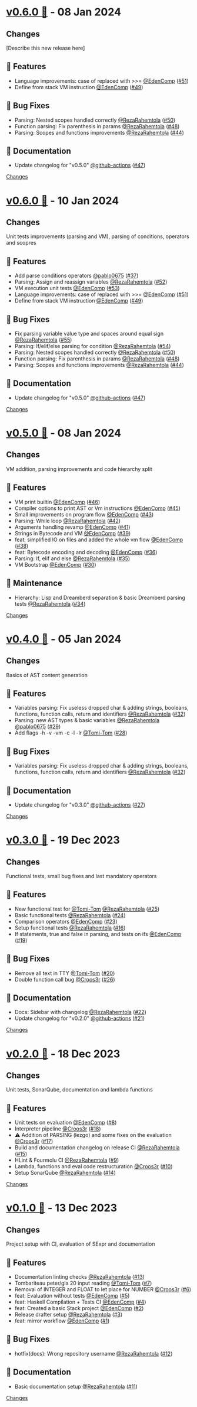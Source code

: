 <a name="v0.6.0"></a>
# [v0.6.0 🌈](https://github.com/EdenComp/GLaDOS/releases/tag/v0.6.0) - 08 Jan 2024

## Changes

[Describe this new release here]

## 🚀 Features

- Language improvements: case of replaced with >>= [@EdenComp](https://github.com/EdenComp) ([#51](https://github.com/EdenComp/GLaDOS/issues/51))
- Define from stack VM instruction [@EdenComp](https://github.com/EdenComp) ([#49](https://github.com/EdenComp/GLaDOS/issues/49))

## 🐛 Bug Fixes

- Parsing: Nested scopes handled correctly [@RezaRahemtola](https://github.com/RezaRahemtola) ([#50](https://github.com/EdenComp/GLaDOS/issues/50))
- Function parsing: Fix parenthesis in params [@RezaRahemtola](https://github.com/RezaRahemtola) ([#48](https://github.com/EdenComp/GLaDOS/issues/48))
- Parsing: Scopes and functions improvements [@RezaRahemtola](https://github.com/RezaRahemtola) ([#44](https://github.com/EdenComp/GLaDOS/issues/44))

## 📄 Documentation

- Update changelog for "v0.5.0" [@github-actions](https://github.com/github-actions) ([#47](https://github.com/EdenComp/GLaDOS/issues/47))


[Changes][v0.6.0]


<a name="v0.6.0"></a>
# [v0.6.0 🌈](https://github.com/EdenComp/GLaDOS/releases/tag/v0.6.0) - 10 Jan 2024

## Changes

Unit tests improvements (parsing and VM), parsing of conditions, operators and scopres

## 🚀 Features

- Add parse conditions operators [@pablo0675](https://github.com/pablo0675) ([#37](https://github.com/EdenComp/GLaDOS/issues/37))
- Parsing: Assign and reassign variables [@RezaRahemtola](https://github.com/RezaRahemtola) ([#52](https://github.com/EdenComp/GLaDOS/issues/52))
- VM execution unit tests [@EdenComp](https://github.com/EdenComp) ([#53](https://github.com/EdenComp/GLaDOS/issues/53))
- Language improvements: case of replaced with >>= [@EdenComp](https://github.com/EdenComp) ([#51](https://github.com/EdenComp/GLaDOS/issues/51))
- Define from stack VM instruction [@EdenComp](https://github.com/EdenComp) ([#49](https://github.com/EdenComp/GLaDOS/issues/49))

## 🐛 Bug Fixes

- Fix parsing variable value type and spaces around equal sign [@RezaRahemtola](https://github.com/RezaRahemtola) ([#55](https://github.com/EdenComp/GLaDOS/issues/55))
- Parsing: If/elif/else parsing for condition [@RezaRahemtola](https://github.com/RezaRahemtola) ([#54](https://github.com/EdenComp/GLaDOS/issues/54))
- Parsing: Nested scopes handled correctly [@RezaRahemtola](https://github.com/RezaRahemtola) ([#50](https://github.com/EdenComp/GLaDOS/issues/50))
- Function parsing: Fix parenthesis in params [@RezaRahemtola](https://github.com/RezaRahemtola) ([#48](https://github.com/EdenComp/GLaDOS/issues/48))
- Parsing: Scopes and functions improvements [@RezaRahemtola](https://github.com/RezaRahemtola) ([#44](https://github.com/EdenComp/GLaDOS/issues/44))

## 📄 Documentation

- Update changelog for "v0.5.0" [@github-actions](https://github.com/github-actions) ([#47](https://github.com/EdenComp/GLaDOS/issues/47))


[Changes][v0.6.0]


<a name="v0.5.0"></a>
# [v0.5.0 🌈](https://github.com/EdenComp/GLaDOS/releases/tag/v0.5.0) - 08 Jan 2024

## Changes

VM addition, parsing improvements and code hierarchy split

## 🚀 Features

- VM print builtin [@EdenComp](https://github.com/EdenComp) ([#46](https://github.com/EdenComp/GLaDOS/issues/46))
- Compiler options to print AST or Vm instructions [@EdenComp](https://github.com/EdenComp) ([#45](https://github.com/EdenComp/GLaDOS/issues/45))
- Small improvements on program flow [@EdenComp](https://github.com/EdenComp) ([#43](https://github.com/EdenComp/GLaDOS/issues/43))
- Parsing: While loop [@RezaRahemtola](https://github.com/RezaRahemtola) ([#42](https://github.com/EdenComp/GLaDOS/issues/42))
- Arguments handling revamp [@EdenComp](https://github.com/EdenComp) ([#41](https://github.com/EdenComp/GLaDOS/issues/41))
- Strings in Bytecode and VM [@EdenComp](https://github.com/EdenComp) ([#39](https://github.com/EdenComp/GLaDOS/issues/39))
- feat: simplified IO on files and added the whole vm flow [@EdenComp](https://github.com/EdenComp) ([#38](https://github.com/EdenComp/GLaDOS/issues/38))
- feat: Bytecode encoding and decoding [@EdenComp](https://github.com/EdenComp) ([#36](https://github.com/EdenComp/GLaDOS/issues/36))
- Parsing: If, elif and else [@RezaRahemtola](https://github.com/RezaRahemtola) ([#35](https://github.com/EdenComp/GLaDOS/issues/35))
- VM Bootstrap [@EdenComp](https://github.com/EdenComp) ([#30](https://github.com/EdenComp/GLaDOS/issues/30))

## 🧰 Maintenance

- Hierarchy: Lisp and Dreamberd separation \& basic Dreamberd parsing tests [@RezaRahemtola](https://github.com/RezaRahemtola) ([#34](https://github.com/EdenComp/GLaDOS/issues/34))


[Changes][v0.5.0]


<a name="v0.4.0"></a>
# [v0.4.0 🌈](https://github.com/EdenComp/GLaDOS/releases/tag/v0.4.0) - 05 Jan 2024

## Changes

Basics of AST content generation

## 🚀 Features

- Variables parsing: Fix useless dropped char \& adding strings, booleans, functions, function calls, return and identifiers [@RezaRahemtola](https://github.com/RezaRahemtola) ([#32](https://github.com/EdenComp/GLaDOS/issues/32))
- Parsing: new AST types \& basic variables [@RezaRahemtola](https://github.com/RezaRahemtola) [@pablo0675](https://github.com/pablo0675)  ([#29](https://github.com/EdenComp/GLaDOS/issues/29))
- Add flags -h -v -vm -c -l -lr [@Tomi-Tom](https://github.com/Tomi-Tom) ([#28](https://github.com/EdenComp/GLaDOS/issues/28))

## 🐛 Bug Fixes

- Variables parsing: Fix useless dropped char \& adding strings, booleans, functions, function calls, return and identifiers [@RezaRahemtola](https://github.com/RezaRahemtola) ([#32](https://github.com/EdenComp/GLaDOS/issues/32))

## 📄 Documentation

- Update changelog for "v0.3.0" [@github-actions](https://github.com/github-actions) ([#27](https://github.com/EdenComp/GLaDOS/issues/27))


[Changes][v0.4.0]


<a name="v0.3.0"></a>
# [v0.3.0 🌈](https://github.com/EdenComp/GLaDOS/releases/tag/v0.3.0) - 19 Dec 2023

## Changes

Functional tests, small bug fixes and last mandatory operators

## 🚀 Features

- New functional test for [@Tomi-Tom](https://github.com/Tomi-Tom) [@RezaRahemtola](https://github.com/RezaRahemtola) ([#25](https://github.com/EdenComp/GLaDOS/issues/25))
- Basic functional tests [@RezaRahemtola](https://github.com/RezaRahemtola) ([#24](https://github.com/EdenComp/GLaDOS/issues/24))
- Comparison operators [@EdenComp](https://github.com/EdenComp) ([#23](https://github.com/EdenComp/GLaDOS/issues/23))
- Setup functional tests [@RezaRahemtola](https://github.com/RezaRahemtola) ([#16](https://github.com/EdenComp/GLaDOS/issues/16))
- If statements, true and false in parsing, and tests on ifs [@EdenComp](https://github.com/EdenComp) ([#19](https://github.com/EdenComp/GLaDOS/issues/19))

## 🐛 Bug Fixes

- Remove all text in TTY [@Tomi-Tom](https://github.com/Tomi-Tom) ([#20](https://github.com/EdenComp/GLaDOS/issues/20))
- Double function call bug [@Croos3r](https://github.com/Croos3r) ([#26](https://github.com/EdenComp/GLaDOS/issues/26))

## 📄 Documentation

- Docs: Sidebar with changelog [@RezaRahemtola](https://github.com/RezaRahemtola) ([#22](https://github.com/EdenComp/GLaDOS/issues/22))
- Update changelog for "v0.2.0" [@github-actions](https://github.com/github-actions) ([#21](https://github.com/EdenComp/GLaDOS/issues/21))


[Changes][v0.3.0]


<a name="v0.2.0"></a>
# [v0.2.0 🌈](https://github.com/EdenComp/GLaDOS/releases/tag/v0.2.0) - 18 Dec 2023

## Changes

Unit tests, SonarQube, documentation and lambda functions

## 🚀 Features
- Unit tests on evaluation [@EdenComp](https://github.com/EdenComp) ([#8](https://github.com/EdenComp/GLaDOS/issues/8))
- Interpreter pipeline [@Croos3r](https://github.com/Croos3r) ([#18](https://github.com/EdenComp/GLaDOS/issues/18))
- :warning: Addition of PARSING (lezgo) and some fixes on the evaluation [@Croos3r](https://github.com/Croos3r) ([#17](https://github.com/EdenComp/GLaDOS/issues/17))
- Build and documentation changelog on release CI [@RezaRahemtola](https://github.com/RezaRahemtola) ([#15](https://github.com/EdenComp/GLaDOS/issues/15))
- HLint \& Fourmolu CI [@RezaRahemtola](https://github.com/RezaRahemtola) ([#9](https://github.com/EdenComp/GLaDOS/issues/9))
- Lambda, functions and eval code restructuration [@Croos3r](https://github.com/Croos3r) ([#10](https://github.com/EdenComp/GLaDOS/issues/10))
- Setup SonarQube [@RezaRahemtola](https://github.com/RezaRahemtola) ([#14](https://github.com/EdenComp/GLaDOS/issues/14))


[Changes][v0.2.0]


<a name="v0.1.0"></a>
# [v0.1.0 🌈](https://github.com/EdenComp/GLaDOS/releases/tag/v0.1.0) - 13 Dec 2023

## Changes

Project setup with CI, evaluation of SExpr and documentation

## 🚀 Features

- Documentation linting checks [@RezaRahemtola](https://github.com/RezaRahemtola) ([#13](https://github.com/EdenComp/GLaDOS/issues/13))
- Tombariteau peter/gla 20 input reading [@Tomi-Tom](https://github.com/Tomi-Tom) ([#7](https://github.com/EdenComp/GLaDOS/issues/7))
- Removal of INTEGER and FLOAT to let place for NUMBER [@Croos3r](https://github.com/Croos3r) ([#6](https://github.com/EdenComp/GLaDOS/issues/6))
- feat: Evaluation without tests [@EdenComp](https://github.com/EdenComp) ([#5](https://github.com/EdenComp/GLaDOS/issues/5))
- feat: Haskell Compilation + Tests CI [@EdenComp](https://github.com/EdenComp) ([#4](https://github.com/EdenComp/GLaDOS/issues/4))
- feat: Created a basic Stack project [@EdenComp](https://github.com/EdenComp) ([#2](https://github.com/EdenComp/GLaDOS/issues/2))
- Release drafter setup [@RezaRahemtola](https://github.com/RezaRahemtola) ([#3](https://github.com/EdenComp/GLaDOS/issues/3))
- feat: mirror workflow [@EdenComp](https://github.com/EdenComp) ([#1](https://github.com/EdenComp/GLaDOS/issues/1))

## 🐛 Bug Fixes

- hotfix(docs): Wrong repository username [@RezaRahemtola](https://github.com/RezaRahemtola) ([#12](https://github.com/EdenComp/GLaDOS/issues/12))

## 📄 Documentation

- Basic documentation setup [@RezaRahemtola](https://github.com/RezaRahemtola) ([#11](https://github.com/EdenComp/GLaDOS/issues/11))


[Changes][v0.1.0]


[v0.6.0]: https://github.com/EdenComp/GLaDOS/compare/v0.6.0...v0.6.0
[v0.6.0]: https://github.com/EdenComp/GLaDOS/compare/v0.5.0...v0.6.0
[v0.5.0]: https://github.com/EdenComp/GLaDOS/compare/v0.4.0...v0.5.0
[v0.4.0]: https://github.com/EdenComp/GLaDOS/compare/v0.3.0...v0.4.0
[v0.3.0]: https://github.com/EdenComp/GLaDOS/compare/v0.2.0...v0.3.0
[v0.2.0]: https://github.com/EdenComp/GLaDOS/compare/v0.1.0...v0.2.0
[v0.1.0]: https://github.com/EdenComp/GLaDOS/tree/v0.1.0

<!-- Generated by https://github.com/rhysd/changelog-from-release v3.7.1 -->
